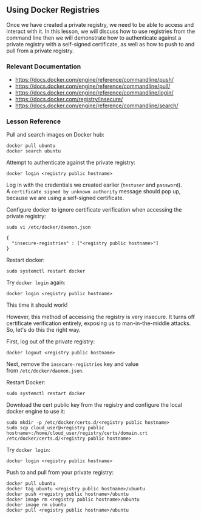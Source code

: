 <h2>Using Docker Registries</h2>
<p>Once we have created a private registry, we need to be able to access and interact with it. In this lesson, we will discuss how to use registries from the command line then we will demonstrate how to authenticate against a private registry with a self-signed certificate, as well as how to push to and pull from a private registry.</p>
<h3 id="relevant-documentation">Relevant Documentation</h3>
<ul>
<li><a href="https://docs.docker.com/engine/reference/commandline/push/">https://docs.docker.com/engine/reference/commandline/push/</a></li>
<li><a href="https://docs.docker.com/engine/reference/commandline/pull/">https://docs.docker.com/engine/reference/commandline/pull/</a></li>
<li><a href="https://docs.docker.com/engine/reference/commandline/login/">https://docs.docker.com/engine/reference/commandline/login/</a></li>
<li><a href="https://docs.docker.com/registry/insecure/">https://docs.docker.com/registry/insecure/</a></li>
<li><a href="https://docs.docker.com/engine/reference/commandline/search/">https://docs.docker.com/engine/reference/commandline/search/</a></li>
</ul>
<h3 id="lesson-reference">Lesson Reference</h3>
<p>Pull and search images on Docker hub:</p>
<pre><code>docker pull ubuntu
docker search ubuntu
</code></pre>
<p>Attempt to authenticate against the private registry:</p>
<pre><code>docker login &lt;registry public hostname&gt;
</code></pre>
<p>Log in with the credentials we created earlier (<code>testuser</code>&nbsp;and&nbsp;<code>password</code>). A&nbsp;<code>certificate signed by unknown authority</code>&nbsp;message should pop up, because we are using a self-signed certificate.</p>
<p>Configure docker to ignore certificate verification when accessing the private registry:</p>
<pre><code>sudo vi /etc/docker/daemon.json
</code></pre>
<pre><code>{
  "insecure-registries" : ["&lt;registry public hostname&gt;"]
}
</code></pre>
<p>Restart docker:</p>
<pre><code>sudo systemctl restart docker
</code></pre>
<p>Try&nbsp;<code>docker login</code>&nbsp;again:</p>
<pre><code>docker login &lt;registry public hostname&gt;
</code></pre>
<p>This time it should work!</p>
<p>However, this method of accessing the registry is very insecure. It turns off certificate verification entirely, exposing us to man-in-the-middle attacks. So, let's do this the right way.</p>
<p>First, log out of the private registry:</p>
<pre><code>docker logout &lt;registry public hostname&gt;
</code></pre>
<p>Next, remove the&nbsp;<code>insecure-registries</code>&nbsp;key and value from&nbsp;<code>/etc/docker/daemon.json</code>.</p>
<p>Restart Docker:</p>
<pre><code>sudo systemctl restart docker
</code></pre>
<p>Download the cert public key from the registry and configure the local docker engine to use it:</p>
<pre><code>sudo mkdir -p /etc/docker/certs.d/&lt;registry public hostname&gt;
sudo scp cloud_user@&lt;registry public hostname&gt;:/home/cloud_user/registry/certs/domain.crt /etc/docker/certs.d/&lt;registry public hostname&gt;
</code></pre>
<p>Try&nbsp;<code>docker login</code>:</p>
<pre><code>docker login &lt;registry public hostname&gt;
</code></pre>
<p>Push to and pull from your private registry:</p>
<pre><code>docker pull ubuntu
docker tag ubuntu &lt;registry public hostname&gt;/ubuntu
docker push &lt;registry public hostname&gt;/ubuntu
docker image rm &lt;registry public hostname&gt;/ubuntu
docker image rm ubuntu
docker pull &lt;registry public hostname&gt;/ubuntu
</code></pre>
<p>&nbsp;</p>
<div class="rating-content">
<div class="row">
<div id="la_video_16415" class="col-xs-12 rating-container">
<div class="row rating-content rating-dialog">
<div class="col-xs-12">&nbsp;</div>
</div>
</div>
</div>
</div>
